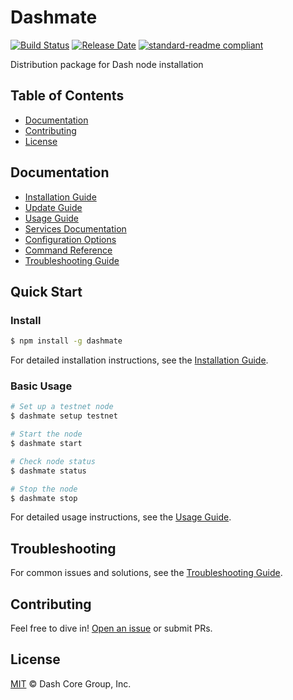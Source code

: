 # Dashmate

[![Build Status](https://github.com/dashpay/platform/actions/workflows/release.yml/badge.svg)](https://github.com/dashpay/platform/actions/workflows/release.yml)
[![Release Date](https://img.shields.io/github/release-date/dashpay/platform)](https://github.com/dashpay/platform/releases/latest)
[![standard-readme compliant](https://img.shields.io/badge/readme%20style-standard-brightgreen.svg)](https://github.com/RichardLitt/standard-readme)

Distribution package for Dash node installation

## Table of Contents

- [Documentation](#documentation)
- [Contributing](#contributing)
- [License](#license)

## Documentation

- [Installation Guide](./docs/installation.md)
- [Update Guide](./docs/update.md)
- [Usage Guide](./docs/usage.md)
- [Services Documentation](./docs/services/index.md)
- [Configuration Options](./docs/config/index.md)
- [Command Reference](./docs/commands/index.md)
- [Troubleshooting Guide](./docs/troubleshooting.md)

## Quick Start

### Install

```bash
$ npm install -g dashmate
```

For detailed installation instructions, see the [Installation Guide](./docs/installation.md).

### Basic Usage

```bash
# Set up a testnet node
$ dashmate setup testnet

# Start the node
$ dashmate start

# Check node status
$ dashmate status

# Stop the node
$ dashmate stop
```

For detailed usage instructions, see the [Usage Guide](./docs/usage.md).

## Troubleshooting

For common issues and solutions, see the [Troubleshooting Guide](./docs/troubleshooting.md).


## Contributing

Feel free to dive in! [Open an issue](https://github.com/dashpay/platform/issues/new/choose) or submit PRs.

## License

[MIT](LICENSE) &copy; Dash Core Group, Inc.
